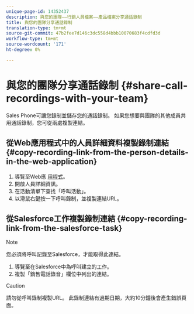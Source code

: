 ```yaml
---
unique-page-id: 14352437
description: 與您的團隊——行銷人員檔案——產品檔案分享通話錄制
title: 與您的團隊分享通話錄制
translation-type: tm+mt
source-git-commit: 47b2fee7d146c3dc558d4bbb10070683f4cdfd3d
workflow-type: tm+mt
source-wordcount: '171'
ht-degree: 0%

---
```



# 與您的團隊分享通話錄制 {#share-call-recordings-with-your-team}

Sales Phone可讓您錄制並儲存您的通話錄制。 如果您想要與團隊的其他成員共用通話錄制，您可從兩處複製連結。

## 從Web應用程式中的人員詳細資料複製錄制連結 {#copy-recording-link-from-the-person-details-in-the-web-application}

1. 導覽至Web應 [用程式](http://toutapp.com/login)。
1. 開啟人員詳細資訊。
1. 在活動清單下查找「呼叫活動」。
1. 以滑鼠右鍵按一下呼叫錄制，並複製連結URL。

## 從Salesforce工作複製錄制連結 {#copy-recording-link-from-the-salesforce-task}

>[!NOTE]
>
>您必須將呼叫記錄至Salesforce，才能取得此連結。

1. 導覽至在Salesforce中為呼叫建立的工作。
1. 複製「銷售電話錄音」欄位中列出的連結。

>[!CAUTION]
>
>請勿從呼叫錄制複製URL。 此錄制連結有過期日期，大約10分鐘後會產生錯誤頁面。

